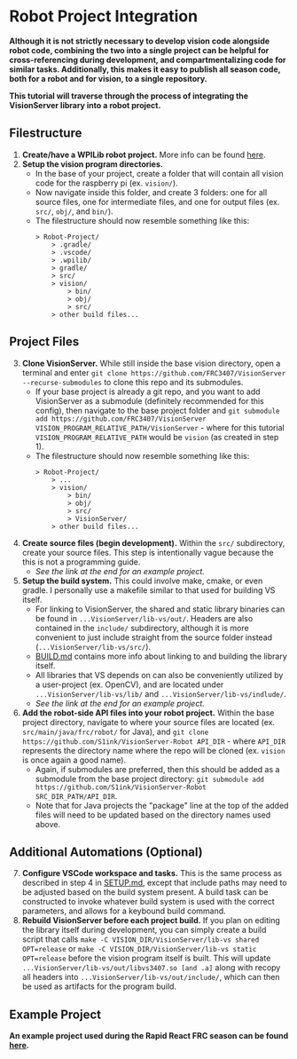 # Robot Project Integration
__Although it is not strictly necessary to develop vision code alongside robot code, combining the two into a single project can be helpful for cross-referencing during development, and compartmentalizing code for similar tasks. Additionally, this makes it easy to publish all season code, both for a robot and for vision, to a single repository.__

__This tutorial will traverse through the process of integrating the VisionServer library into a robot project.__

## Filestructure
1. __Create/have a WPILib robot project.__ More info can be found [here](https://docs.wpilib.org/en/stable/docs/zero-to-robot/step-4/creating-benchtop-test-program-cpp-java.html).
2. __Setup the vision program directories.__
	* In the base of your project, create a folder that will contain all vision code for the raspberry pi (ex. `vision/`).
	* Now navigate inside this folder, and create 3 folders: one for all source files, one for intermediate files, and one for output files (ex. `src/`, `obj/`, and `bin/`).
	* The filestructure should now resemble something like this:
		```
		> Robot-Project/
			> .gradle/
			> .vscode/
			> .wpilib/
			> gradle/
			> src/
			> vision/
				> bin/
				> obj/
				> src/
			> other build files...
		```
## Project Files
3. __Clone VisionServer.__ While still inside the base vision directory, open a terminal and enter `git clone https://github.com/FRC3407/VisionServer --recurse-submodules` to clone this repo and its submodules.
	* If your base project is already a git repo, and you want to add VisionServer as a submodule (definitely recommended for this config), then navigate to the base project folder and `git submodule add https://github.com/FRC3407/VisionServer VISION_PROGRAM_RELATIVE_PATH/VisionServer` - where for this tutorial `VISION_PROGRAM_RELATIVE_PATH` would be `vision` (as created in step 1).
	* The filestructure should now resemble something like this:
		```
		> Robot-Project/
			> ...
			> vision/
				> bin/
				> obj/
				> src/
				> VisionServer/
			> other build files...
		```
4. __Create source files (begin development).__ Within the `src/` subdirectory, create your source files. This step is intentionally vague because the this is not a programming guide.
	* *See the link at the end for an example project.*
5. __Setup the build system.__ This could involve make, cmake, or even gradle. I personally use a makefile similar to that used for building VS itself.
	* For linking to VisionServer, the shared and static library binaries can be found in `...VisionServer/lib-vs/out/`. Headers are also contained in the `include/` subdirectory, although it is more convenient to just include straight from the source folder instead (`...VisionServer/lib-vs/src/`).
	* [BUILD.md](BUILD.md) contains more info about linking to and building the library itself.
	* All libraries that VS depends on can also be conveniently utilized by a user-project (ex. OpenCV), and are located under `...VisionServer/lib-vs/lib/` and `...VisionServer/lib-vs/indlude/`.
	* *See the link at the end for an example project.*
6. __Add the robot-side API files into your robot project.__ Within the base project directory, navigate to where your source files are located (ex. `src/main/java/frc/robot/` for Java), and `git clone https://github.com/S1ink/VisionServer-Robot API_DIR` - where `API_DIR` represents the directory name where the repo will be cloned (ex. `vision` is once again a good name).
	* Again, if submodules are preferred, then this should be added as a submodule from the base project directory: `git submodule add https://github.com/S1ink/VisionServer-Robot SRC_DIR_PATH/API_DIR`.
	* Note that for Java projects the "package" line at the top of the added files will need to be updated based on the directory names used above.
## Additional Automations (Optional)
7. __Configure VSCode workspace and tasks.__ This is the same process as described in step 4 in [SETUP.md](SETUP.md), except that include paths may need to be adjusted based on the build system present. A build task can be constructed to invoke whatever build system is used with the correct parameters, and allows for a keybound build command.
8. __Rebuild VisionServer before each project build.__ If you plan on editing the library itself during development, you can simply create a build script that calls `make -C VISION_DIR/VisionServer/lib-vs shared OPT=release` or `make -C VISION_DIR/VisionServer/lib-vs static OPT=release` before the vision program itself is built. This will update `...VisionServer/lib-vs/out/libvs3407.so [and .a]` along with recopy all headers into `...VisionServer/lib-vs/out/include/`, which can then be used as artifacts for the program build.

## Example Project
__An example project used during the Rapid React FRC season can be found [here](https://github.com/S1ink/2022-Rapid-React).__